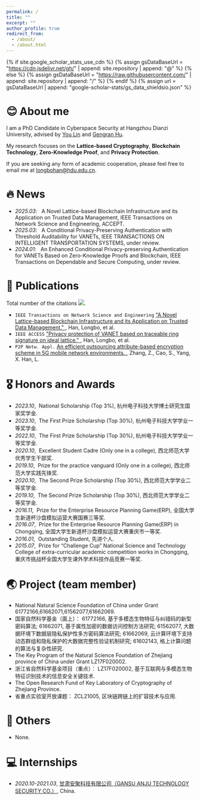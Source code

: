 ```yaml
---
permalink: /
title: ""
excerpt: ""
author_profile: true
redirect_from: 
  - /about/
  - /about.html
---
```


{% if site.google_scholar_stats_use_cdn %}
{% assign gsDataBaseUrl = "https://cdn.jsdelivr.net/gh/" | append: site.repository | append: "@" %}
{% else %}
{% assign gsDataBaseUrl = "https://raw.githubusercontent.com/" | append: site.repository | append: "/" %}
{% endif %}
{% assign url = gsDataBaseUrl | append: "google-scholar-stats/gs_data_shieldsio.json" %}

<span class='anchor' id='about-me'></span>

# 😊 About me
I am a PhD Candidate in Cyberspace Security at Hangzhou Dianzi University, advised by [You Lin](https://cbs.hdu.edu.cn/2018/0323/c3446a83389/page.htm) and [Gengran Hu](https://faculty.hdu.edu.cn/wlkjaqxy/hgr/main.htm). 

My research focuses on the **Lattice-based Cryptography**, **Blockchain Technology**, **Zero-Knowledge Proof**, and **Privacy Protection**.

If you are seeking any form of academic cooperation, please feel free to email me at longbohan@hdu.edu.cn. 
# 🔥 News
- *2025.03*: &nbsp; A Novel Lattice-based Blockchain Infrastructure and its Application on Trusted Data Management, IEEE Transactions on Network Science and Engineering, ACCEPT.
- *2025.03*: &nbsp; A Conditional Privacy-Preserving Authentication with Threshold Auditability for VANETs, IEEE TRANSACTIONS ON INTELLIGENT TRANSPORTATION SYSTEMS, under review.
- *2024.01*: &nbsp; An Enhanced Conditional Privacy-preserving Authentication for VANETs Based on Zero-Knowledge Proofs and Blockchain, IEEE Transactions on Dependable and Secure Computing, under review.

# 📝 Publications 
 Total number of the citations <a href='https://scholar.google.com/citations?user=sfSE38wAAAAJ'><img src="https://img.shields.io/endpoint?logo=Google%20Scholar&url=https%3A%2F%2Fcdn.jsdelivr.net%2Fgh%2FLoongDoctor%2FLoongDoctor.github.io@google-scholar-stats%2Fgs_data_shieldsio.json&labelColor=f6f6f6&color=9cf&style=flat&label=citations"></a>.
- ``IEEE Transactions on Network Science and Engineering`` [ "A Novel Lattice-based Blockchain Infrastructure and its Application on Trusted Data Management." ](https://ieeexplore.ieee.org/abstract/document/10922084), Han, Longbo, et al.
-  ``IEEE ACCESS`` [ "Privacy protection of VANET based on traceable ring signature on ideal lattice." ](https://ieeexplore.ieee.org/abstract/document/9258891), Han, Longbo, et al.
-  ``P2P Netw. Appl.`` [An efficient outsourcing attribute-based encryption scheme in 5G mobile network environments. ](https://doi.org/10.1007/s12083-021-01195-2), Zhang, Z., Cao, S., Yang, X. Han, L.


# 🎖 Honors and Awards
- *2023.10*,&nbsp; National Scholarship (Top 3%), 杭州电子科技大学博士研究生国家奖学金.
- *2023.10*,&nbsp; The First Prize Scholarship (Top 30%), 杭州电子科技大学学业一等奖学金.
- *2022.10*,&nbsp; The First Prize Scholarship (Top 30%), 杭州电子科技大学学业一等奖学金.
- *2020.10*,&nbsp; Excellent Student Cadre (Only one in a college), 西北师范大学优秀学生干部奖.
- *2019.10*,&nbsp; Prize for the practice vanguard (Only one in a college), 西北师范大学实践先锋奖.
- *2020.10*,&nbsp; The Second Prize Scholarship (Top 30%), 西北师范大学学业二等奖学金.
- *2019.10*,&nbsp; The Second Prize Scholarship (Top 30%), 西北师范大学学业二等奖学金.
- *2016.11*,&nbsp; Prize for the Enterprise Resource Planning Game(ERP), 全国大学生新道杯沙盘模拟运营大赛国赛三等奖.
- *2016.07*,&nbsp; Prize for the Enterprise Resource Planning Game(ERP) in Chongqing, 全国大学生新道杯沙盘模拟运营大赛重庆市一等奖.
- *2016.01*,&nbsp; Outstanding Student, 先进个人.
- *2015.07*,&nbsp; Prize for “Challenge Cup” National Science and Technology College of extra-curricular academic competition works in Chongqing, 重庆市挑战杯全国大学生课外学术科技作品竞赛一等奖.

# 🌏 Project (team member)
- National Natural Science Foundation of China under Grant 61772166,61662071,61562077,61662069.
- 国家自然科学基金（面上）：
61772166, 基于多模态生物特征与纠错码的新型密码算法;
61662071, 基于属性加密的数据访问控制方法研究;
61562077, 大数据环境下数据层隐私保护性多方密码算法研究;
61662069, 云计算环境下支持动态群组和隐私保护的大数据完整性验证机制研究;
61602143, 格上计算问题的算法与复杂性研究.
- The Key Program of the Natural Science Foundation of Zhejiang province of China under Grant LZ17F020002.
- 浙江省自然科学基金项目（重点）：
LZ17F020002, 基于互联网与多模态生物特征识别技术的信息安全关键技术.
- The Open Research Fund of Key Laboratory of Cryptography of Zhejiang Province.
- 省重点实验室开放课题：
ZCL21005, 区块链跨链上的扩容技术与应用.


# 📖 Others
- None.

# 💻 Internships
- *2020.10-2021.03*, [甘肃安聚科技有限公司（GANSU ANJU TECHNOLOGY SECURITY CO.）](http://www.xbcisp.com/), China.
